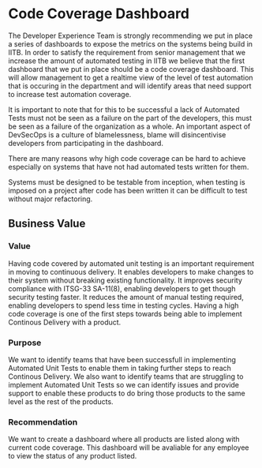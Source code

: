 # Code Coverage Dashboard

The Developer Experience Team is strongly recommending we put in place a series of dashboards to expose the metrics on the systems being build in IITB. In order to satisfy the requirement from senior management that we increase the amount of automated testing in IITB we believe that the first dashboard that we put in place should be a code coverage dashboard. This will allow management to get a realtime view of the level of test automation that is occuring in the department and will identify areas that need support to increase test automation coverage.

It is important to note that for this to be successful a lack of Automated Tests must not be seen as a failure on the part of the developers, this must be seen as a failure of the organization as a whole. An important aspect of DevSecOps is a culture of blamelessness, blame will disincentivise developers from participating in the dashboard.

There are many reasons why high code coverage can be hard to achieve especially on systems that have not had automated tests written for them.

Systems must be designed to be testable from inception, when testing is imposed on a project after code has been written it can be difficult to test without major refactoring.


## Business Value

### Value

Having code covered by automated unit testing is an important requirement in moving to continuous delivery. It enables developers to make changes to their system without breaking existing functionality. It improves security compliance with ITSG-33 SA-11(8), enabling developers to get though security testing faster. It reduces the amount of manual testing required, enabling developers to spend less time in testing cycles. Having a high code coverage is one of the first steps towards being able to implement Continous Delivery with a product.

### Purpose

We want to identify teams that have been successfull in implementing Automated Unit Tests to enable them in taking further steps to reach Continous Delivery. We also want to identify teams that are struggling to implement Automated Unit Tests so we can identify issues and provide support to enable these products to do bring those products to the same level as the rest of the products.

### Recommendation

We want to create a dashboard where all products are listed along with current code coverage. This dashboard will be avaliable for any employee to view the status of any product listed.
